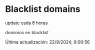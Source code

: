 # Blacklist domains

update cada 6 horas

dominios en blacklist

Última actualización: 22/9/2024, 6:00:56